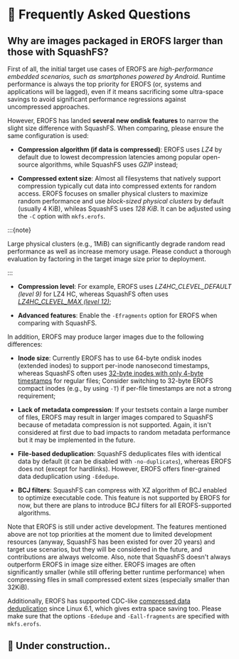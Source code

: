 # 🙋 Frequently Asked Questions

## Why are images packaged in EROFS larger than those with SquashFS?

First of all, the initial target use cases of EROFS are _high-performance
embedded scenarios, such as smartphones powered by Android_.  Runtime
performance is always the top priority for EROFS (or, systems and applications
will be lagged), even if it means sacrificing some ultra-space savings to avoid
significant performance regressions against uncompressed approaches.

However, EROFS has landed **several new ondisk features** to narrow the slight
size difference with SquashFS.  When comparing, please ensure the same
configuration is used:

 - **Compression algorithm (if data is compressed)**: EROFS uses *LZ4* by
   default due to lowest decompression latencies among popular open-source
   algorithms, while SquashFS uses *GZIP* instead;

 - **Compressed extent size**: Almost all filesystems that natively support
   compression typically cut data into compressed extents for random access.
   EROFS focuses on smaller physical clusters to maximize random performance and
   use *block-sized physical clusters* by default (usually 4 KiB), whileas
   SquashFS uses *128 KiB*.  It can be adjusted using the `-C` option with
   `mkfs.erofs`.

:::{note}

Large physical clusters (e.g., 1MiB) can significantly degrade random read
performance as well as increase memory usage.  Please conduct a thorough
evaluation by factoring in the target image size prior to deployment.

:::

 - **Compression level**: For example, EROFS uses *LZ4HC_CLEVEL_DEFAULT (level 9)*
   for LZ4 HC, whereas SquashFS often uses
   *[LZ4HC_CLEVEL_MAX (level 12)](https://github.com/plougher/squashfs-tools/blob/4.6.1/squashfs-tools/lz4_wrapper.c#L52)*;

 - **Advanced features**: Enable the `-Efragments` option for EROFS when
   comparing with SquashFS.

In addition, EROFS may produce larger images due to the following differences:
 - **Inode size**: Currently EROFS has to use 64-byte ondisk inodes (extended
   inodes) to support per-inode nanosecond timestamps, whereas SquashFS often
   uses [32-byte inodes with only 4-byte timestamps](https://git.kernel.org/pub/scm/linux/kernel/git/torvalds/linux.git/tree/fs/squashfs/squashfs_fs.h?h=v6.12#n334)
   for regular files;  Consider switching to 32-byte EROFS compact inodes (e.g.,
   by using `-T`) if per-file timestamps are not a strong requirement;

 - **Lack of metadata compression**: If your testsets contain a large number of
   files, EROFS may result in larger images compared to SquashFS because of
   metadata compression is not supported.  Again, it isn't considered at first
   due to bad impacts to random metadata performance but it may be implemented
   in the future.

 - **File-based deduplication**: SquashFS deduplicates files with identical data
   by default (it can be disabled with `-no-duplicates`), whereas EROFS does not
   (except for hardlinks).  However, EROFS offers finer-grained data
   deduplication using `-Ededupe`.

 - **BCJ filters**: SquashFS can compress with XZ algorithm of BCJ enabled to
   optimize executable code.  This feature is not supported by EROFS for now,
   but there are plans to introduce BCJ filters for all EROFS-supported
   algorithms.

Note that EROFS is still under active development. The features mentioned above
are not top priorities at the moment due to limited development resources
(anyway, SquashFS has been existed for over 20 years) and target use scenarios,
but they will be considered in the future, and contributions are always welcome.
Also, note that SquashFS doesn't always outperform EROFS in image size either.
EROFS images are often significantly smaller (while still offering better
runtime performance) when compressing files in small compressed extent sizes
(especially smaller than 32KiB).

Additionally, EROFS has supported CDC-like [compressed data deduplication](design.md#data-deduplication)
since Linux 6.1, which gives extra space saving too.  Please make sure that
the options `-Ededupe` and `-Eall-fragments` are specified with `mkfs.erofs`.

## 🚧 Under construction..
